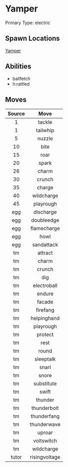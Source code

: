 # Yamper  
Primary Type: electric  
  
## Spawn Locations  
[Yamper](/data/spawn_presets/yamper.md)  
  
## Abilities  
  * ballfetch
  * h:rattled
  
  
## Moves  
  
| Source | Move |  
|:---:|:---:|  
| 1 | tackle |  
| 1 | tailwhip |  
| 5 | nuzzle |  
| 10 | bite |  
| 15 | roar |  
| 20 | spark |  
| 26 | charm |  
| 30 | crunch |  
| 35 | charge |  
| 40 | wildcharge |  
| 45 | playrough |  
| egg | discharge |  
| egg | doubleedge |  
| egg | flamecharge |  
| egg | howl |  
| egg | sandattack |  
| tm | attract |  
| tm | charm |  
| tm | crunch |  
| tm | dig |  
| tm | electroball |  
| tm | endure |  
| tm | facade |  
| tm | firefang |  
| tm | helpinghand |  
| tm | playrough |  
| tm | protect |  
| tm | rest |  
| tm | round |  
| tm | sleeptalk |  
| tm | snarl |  
| tm | snore |  
| tm | substitute |  
| tm | swift |  
| tm | thunder |  
| tm | thunderbolt |  
| tm | thunderfang |  
| tm | thunderwave |  
| tm | uproar |  
| tm | voltswitch |  
| tm | wildcharge |  
| tutor | risingvoltage |  
  
